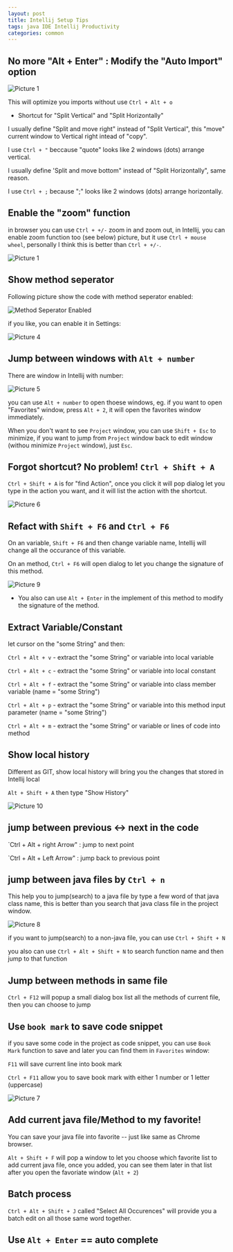 ```yaml
---
layout: post
title: Intellij Setup Tips
tags: java IDE Intellij Productivity 
categories: common
---
```



## No more "Alt + Enter" : Modify the "Auto Import" option

![Picture 1](../images/intellij-tips-1.PNG)

This will optimize you imports without use `Ctrl + Alt + o`

* Shortcut for "Split Vertical" and "Split Horizontally"

I usually define "Split and move right" instead of "Split Vertical", this "move" current window to Vertical right intead of "copy".

I use `Ctrl + "` beccause "quote" looks like 2 windows (dots) arrange vertical.

I usually define 'Split and move bottom" instead of "Split Horizontally", same reason.

I use `Ctrl + ;` because ";" looks like 2 windows (dots) arrange horizontally.

## Enable the "zoom" function

in browser you can use `Ctrl + +/-` zoom in and zoom out, in Intellij, you can enable zoom function too (see below) picture, but it use `Ctrl + mouse wheel`, personally I think this is better than `Ctrl + +/-`.

![Picture 1](images/intellij-tips-2.PNG)

## Show method seperator

Following picture show the code with method seperator enabled: 

![Method Seperator Enabled](images/intellij-tips-4.PNG)

if you like, you can enable it in Settings:

![Picture 4](../images/intellij-tips-3.PNG)

## Jump between windows with `Alt + number`

There are window in Intellij with number:

![Picture 5](../images/intellij-tips-5.PNG)

you can use `Alt + number` to open thoese windows, eg. if you want to open "Favorites" window, press `Alt + 2`, it will open the favorites window immediately.

When you don't want to see `Project` window, you can use `Shift + Esc` to minimize, if you want to jump from `Project` window back to edit window (withou minimize `Project` window), just `Esc`.

## Forgot shortcut? No problem! `Ctrl + Shift + A`

`Ctrl + Shift + A` is for "find Action", once you click it will pop dialog let you type in the action you want, and it will list the action with the shortcut.

![Picture 6](../images/intellij-tips-6.PNG)

## Refact with `Shift + F6` and `Ctrl + F6`

On an variable, `Shift + F6` and then change variable name, Intellij will change all the occurance of this variable.

On an method, `Ctrl + F6` will open dialog to let you change the signature of this method.

![Picture 9](../images/intellij-tips-9.PNG)

* You also can use `Alt + Enter` in the implement of this method to modify the signature of the method.

## Extract Variable/Constant

let cursor on the "some String" and then:

`Ctrl + Alt + v` - extract the "some String" or variable into local variable

`Ctrl + Alt + c` - extract the "some String" or variable into local constant

`Ctrl + Alt + f` - extract the "some String" or variable into class member variable (name = "some String")

`Ctrl + Alt + p` - extract the "some String" or variable into this method input parameter (name = "some String")

`Ctrl + Alt + m` - extract the "some String" or variable or lines of code into method

## Show local history

Different as GIT, show local history will bring you the changes that stored in Intellij local

`Alt + Shift + A` then type "Show History"

![Picture 10](../images/intellij-tips-1S.PNG)

## jump between previous <-> next in the code

`Ctrl + Alt + right Arrow" : jump to next point

`Ctrl + Alt + Left Arrow" : jump back to previous point

## jump between java files by `Ctrl + n`

This help you to jump(search) to a java file by type a few word of that java class name, this is better than you search that java class file in the project window.

![Picture 8](../images/intellij-tips-8.PNG)

if you want to jump(search) to a non-java file, you can use `Ctrl + Shift + N`

you also can use `Ctrl + Alt + Shift + N` to search function name and then jump to that function

## Jump between methods in same file 

`Ctrl + F12` will popup a small dialog box list all the methods of current file, then you can choose to jump

## Use `book mark` to save code snippet

if you save some code in the project as code snippet, you can use `Book Mark` function to save and later you can find them in `Favorites` window:

`F11` will save current line into book mark

`Ctrl + F11` allow you to save book mark with either 1 number or 1 letter (uppercase)

![Picture 7](../images/intellij-tips-7.jpeg)

## Add current java file/Method to my favorite!

You can save your java file into favorite -- just like same as Chrome browser.

`Alt + Shift + F` will pop a window to let you choose which favorite list to add current java file, once you added, you can see them later in that list after you open the favoriate window (`Alt + 2`)

## Batch process

`Ctrl + Alt + Shift + J` called "Select All Occurences" will provide you a batch edit on all those same word together.

## Use `Alt + Enter` == auto complete
